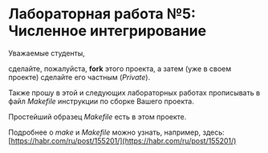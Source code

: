 # Лабораторная работа №5: Численное интегрирование

Уважаемые студенты,

сделайте, пожалуйста, **fork** этого проекта, а затем (уже в своем проекте) сделайте его частным (*Private*).

Также прошу в этой и следующих лабораторных работах прописывать в файл *Makefile* инструкции по сборке Вашего проекта. 

Простейший образец *Makefile* есть в этом проекте. 

Подробнее о *make* и *Makefile* можно узнать, например, здесь: [https://habr.com/ru/post/155201/](https://habr.com/ru/post/155201/)

